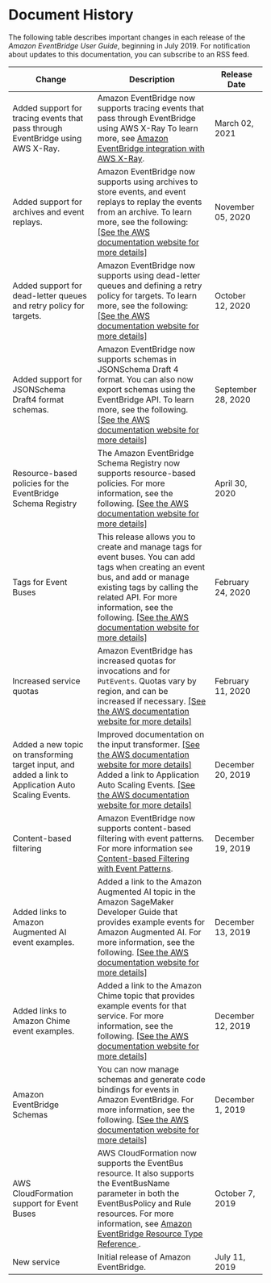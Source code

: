 # Document History<a name="document-history-eventbridge"></a>

The following table describes important changes in each release of the *Amazon EventBridge User Guide*, beginning in July 2019\. For notification about updates to this documentation, you can subscribe to an RSS feed\. 


| Change | Description | Release Date | 
| --- | --- | --- | 
|  Added support for tracing events that pass through EventBridge using AWS X\-Ray\.  |  Amazon EventBridge now supports tracing events that pass through EventBridge using AWS X\-Ray To learn more, see [Amazon EventBridge integration with AWS X\-Ray](eb-xray-integ.md)\.  | March 02, 2021 | 
|  Added support for archives and event replays\.  |  Amazon EventBridge now supports using archives to store events, and event replays to replay the events from an archive\. To learn more, see the following: [\[See the AWS documentation website for more details\]](http://docs.aws.amazon.com/eventbridge/latest/userguide/document-history-eventbridge.html)  | November 05, 2020 | 
|  Added support for dead\-letter queues and retry policy for targets\.  |  Amazon EventBridge now supports using dead\-letter queues and defining a retry policy for targets\. To learn more, see the following: [\[See the AWS documentation website for more details\]](http://docs.aws.amazon.com/eventbridge/latest/userguide/document-history-eventbridge.html)  | October 12, 2020 | 
|  Added support for JSONSchema Draft4 format schemas\.  |  Amazon EventBridge now supports schemas in JSONSchema Draft 4 format\. You can also now export schemas using the EventBridge API\. To learn more, see the following\. [\[See the AWS documentation website for more details\]](http://docs.aws.amazon.com/eventbridge/latest/userguide/document-history-eventbridge.html)  | September 28, 2020 | 
|  Resource\-based policies for the EventBridge Schema Registry  |  The Amazon EventBridge Schema Registry now supports resource\-based policies\. For more information, see the following\. [\[See the AWS documentation website for more details\]](http://docs.aws.amazon.com/eventbridge/latest/userguide/document-history-eventbridge.html)  | April 30, 2020 | 
|  Tags for Event Buses  |  This release allows you to create and manage tags for event buses\. You can add tags when creating an event bus, and add or manage existing tags by calling the related API\. For more information, see the following\. [\[See the AWS documentation website for more details\]](http://docs.aws.amazon.com/eventbridge/latest/userguide/document-history-eventbridge.html)  | February 24, 2020 | 
|  Increased service quotas  |  Amazon EventBridge has increased quotas for invocations and for `PutEvents`\. Quotas vary by region, and can be increased if necessary\. [\[See the AWS documentation website for more details\]](http://docs.aws.amazon.com/eventbridge/latest/userguide/document-history-eventbridge.html)  | February 11, 2020 | 
|  Added a new topic on transforming target input, and added a link to Application Auto Scaling Events\.  |  Improved documentation on the input transformer\. [\[See the AWS documentation website for more details\]](http://docs.aws.amazon.com/eventbridge/latest/userguide/document-history-eventbridge.html) Added a link to Application Auto Scaling Events\. [\[See the AWS documentation website for more details\]](http://docs.aws.amazon.com/eventbridge/latest/userguide/document-history-eventbridge.html)  | December 20, 2019 | 
|  Content\-based filtering  |  Amazon EventBridge now supports content\-based filtering with event patterns\. For more information see [Content\-based Filtering with Event Patterns](content-filtering-with-event-patterns.md)\.  | December 19, 2019 | 
|  Added links to Amazon Augmented AI event examples\.  |  Added a link to the Amazon Augmented AI topic in the Amazon SageMaker Developer Guide that provides example events for Amazon Augmented AI\. For more information, see the following\. [\[See the AWS documentation website for more details\]](http://docs.aws.amazon.com/eventbridge/latest/userguide/document-history-eventbridge.html)  | December 13, 2019 | 
|  Added links to Amazon Chime event examples\.  |  Added a link to the Amazon Chime topic that provides example events for that service\. For more information, see the following\. [\[See the AWS documentation website for more details\]](http://docs.aws.amazon.com/eventbridge/latest/userguide/document-history-eventbridge.html)  | December 12, 2019 | 
|  Amazon EventBridge Schemas  |  You can now manage schemas and generate code bindings for events in Amazon EventBridge\. For more information, see the following\.  [\[See the AWS documentation website for more details\]](http://docs.aws.amazon.com/eventbridge/latest/userguide/document-history-eventbridge.html)  | December 1, 2019 | 
|  AWS CloudFormation support for Event Buses  |  AWS CloudFormation now supports the EventBus resource\. It also supports the EventBusName parameter in both the EventBusPolicy and Rule resources\. For more information, see [Amazon EventBridge Resource Type Reference ](https://docs.aws.amazon.com/AWSCloudFormation/latest/UserGuide/AWS_Events.html)\.  | October 7, 2019 | 
|  New service  |  Initial release of Amazon EventBridge\.  | July 11, 2019 | 